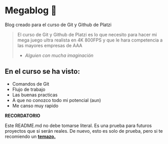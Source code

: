 # Megablog 🤘
Blog creado para el curso de Git y Github de Platzi
> El curso de Git y Github de Platzi es lo que necesito para hacer mi mega juego ultra realista en 4K 800FPS y que le hara competencia a las mayores empresas de AAA
> * *Alguien con mucha imaginación*

## En el curso se ha visto: 
* Comandos de Git
* Flujo de trabajo
* Las buenas practicas
* A que no conozco todo mi potencial (aun)
* Me canso muy rapido

**RECORDATORIO**

Este README.md no debe tomarse literal. Es una prueba para futuros proyectos que si serán reales. De nuevo, esto es solo de prueba, pero si te recomiendo un [**temazo.**](https://www.youtube.com/watch?v=gpgw5upGLG0&t=6s)
